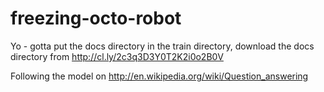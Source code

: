 freezing-octo-robot
===================

Yo - gotta put the docs directory in the train directory, download the docs directory from http://cl.ly/2c3q3D3Y0T2K2i0o2B0V

Following the model on http://en.wikipedia.org/wiki/Question_answering